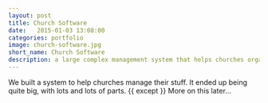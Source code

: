 ```yaml
---
layout: post
title: Church Software
date:   2015-01-03 13:08:00
categories: portfolio
image: church-software.jpg
short_name: Church Software
description: a large complex management system that helps churches organisae their stuff
---
```


We built a system to help churches manage their stuff. It ended up being quite big, with lots and lots of parts.
{{ except }}
More on this later...